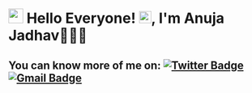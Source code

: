 # <img src="https://github.com/TheDudeThatCode/TheDudeThatCode/blob/master/Assets/Hi.gif" width="29px"> Hello Everyone!&nbsp;<img src="https://github.com/TheDudeThatCode/TheDudeThatCode/blob/master/Assets/Earth.gif" width="24px">, I'm Anuja Jadhav👩🏻‍💻

**You can know more of me on:**
[![Twitter Badge](https://img.shields.io/badge/-@Anuja2512-1ca0f1?style=flat-square&labelColor=1ca0f1&logo=twitter&logoColor=white&link=https://twitter.com/Anuja2512)](https://twitter.com/Anuja2512) 
[![Gmail Badge](https://img.shields.io/badge/-anujajadhav2512@gmail.com-c14438?style=flat-square&logo=Gmail&logoColor=white&link=mailto:anujajadhav2512@gmail.com)](mailto:anujajadhav2512@gmail.com)
---
